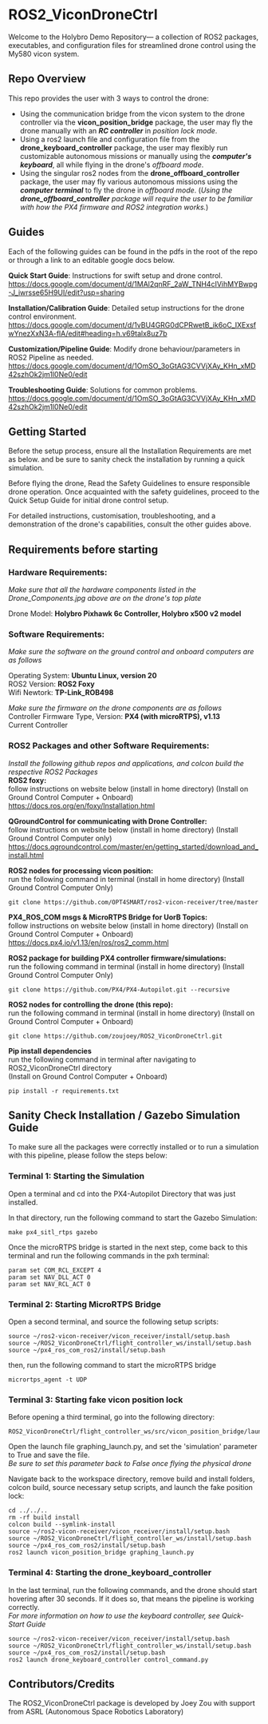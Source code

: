 # ROS2_ViconDroneCtrl

Welcome to the Holybro Demo Repository— a collection of ROS2 packages, executables, and configuration files for streamlined drone control using the My580 vicon system. 

## Repo Overview

This repo provides the user with 3 ways to control the drone:
- Using the communication bridge from the vicon system to the drone controller via the **vicon_position_bridge** package, the user may fly the drone manually with an ***RC controller*** in *position lock mode*.
- Using a ros2 launch file and configuration file from the **drone_keyboard_controller** package, the user may flexibly run customizable autonomous missions or manually using the ***computer's keyboard***, all while flying in the drone's *offboard mode*.
- Using the singular ros2 nodes from the **drone_offboard_controller** package, the user may fly various autonomous missions using the ***computer terminal*** to fly the drone in *offboard mode*. 
(*Using the **drone_offboard_controller** package will require the user to be familiar with how the PX4 firmware and ROS2 integration works.*)
## Guides
Each of the following guides can be found in the pdfs in the root of the repo or through a link to an editable google docs below.

**Quick Start Guide**: Instructions for swift setup and drone control.  
https://docs.google.com/document/d/1MAl2qnRF_2aW_TNH4cIVihMYBwpg-J_iwrsse65H9UI/edit?usp=sharing 

**Installation/Calibration Guide**: Detailed setup instructions for the drone control 
environment.  
https://docs.google.com/document/d/1vBU4GRG0dCPRwetB_ik6oC_IXExsfwYnezXxN3A-flA/edit#heading=h.v69talx8uz7b 

**Customization/Pipeline Guide**: Modify drone behaviour/parameters in ROS2 Pipeline as needed.  
https://docs.google.com/document/d/1OmSO_3oGtAG3CVVjXAy_KHn_xMD42szhOk2jm1l0Ne0/edit

**Troubleshooting Guide**: Solutions for common problems.  
https://docs.google.com/document/d/1OmSO_3oGtAG3CVVjXAy_KHn_xMD42szhOk2jm1l0Ne0/edit
## Getting Started

Before the setup process, ensure all the Installation Requirements are met as below. and be sure to sanity check the installation by running a quick simulation. 

Before flying the drone, Read the Safety Guidelines to ensure responsible drone operation. Once acquainted with the safety guidelines, proceed to the Quick Setup Guide for initial drone control setup.

For detailed instructions, customisation, troubleshooting, and a demonstration of the drone's capabilities, consult the other guides above.

## Requirements before starting 
### Hardware Requirements:
*Make sure that all the hardware components listed in the Drone_Components.jpg above are on the drone's top plate*  

Drone Model: **Holybro Pixhawk 6c Controller, Holybro x500 v2 model**

### Software Requirements: 
*Make sure the software on the ground control and onboard computers are as follows*   

Operating System: **Ubuntu Linux, version 20**  
ROS2 Version: **ROS2 Foxy**  
Wifi Newtork: **TP-Link_ROB498**

*Make sure the firmware on the drone components are as follows*   
Controller Firmware Type, Version: **PX4 (with microRTPS), v1.13**  
Current Controller

### ROS2 Packages and other Software Requirements:  
*Install the following github repos and applications, and colcon build the respective ROS2 Packages*  
**ROS2 foxy:**  
follow instructions on website below (install in home directory)
(Install on Ground Control Computer + Onboard)  
https://docs.ros.org/en/foxy/Installation.html 

**QGroundControl for communicating with Drone Controller:**  
follow instructions on website below (install in home directory)
(Install Ground Control Computer only)
https://docs.qgroundcontrol.com/master/en/getting_started/download_and_install.html    

**ROS2 nodes for processing vicon position:**  
run the following command in terminal (install in home directory)
(Install Ground Control Computer Only)
```
git clone https://github.com/OPT4SMART/ros2-vicon-receiver/tree/master
```    
**PX4_ROS_COM msgs & MicroRTPS Bridge for UorB Topics:**  
follow instructions on website below (install in home directory)
(Install on Ground Control Computer + Onboard)  
https://docs.px4.io/v1.13/en/ros/ros2_comm.html  

**ROS2 package for building PX4 controller firmware/simulations:**  
run the following command in terminal (install in home directory)
(Install Ground Control Computer Only)

```
git clone https://github.com/PX4/PX4-Autopilot.git --recursive
```   
**ROS2 nodes for controlling the drone (this repo):**  
run the following command in terminal (install in home directory)
(Install on Ground Control Computer + Onboard)  
```
git clone https://github.com/zoujoey/ROS2_ViconDroneCtrl.git
```  
**Pip install dependencies**   
run the following command in terminal after navigating to ROS2_ViconDroneCtrl directory   
(Install on Ground Control Computer + Onboard)  
```
pip install -r requirements.txt
```  
## Sanity Check Installation / Gazebo Simulation Guide
To make sure all the packages were correctly installed or to run a simulation with this pipeline, please follow the steps below:

### Terminal 1: Starting the Simulation
Open a terminal and cd into the PX4-Autopilot Directory that was just installed.

In that directory, run the following command to start the Gazebo Simulation:

```
make px4_sitl_rtps gazebo
```
Once the microRTPS bridge is started in the next step, come back to this terminal and run the following commands in the pxh terminal:
```
param set COM_RCL_EXCEPT 4
param set NAV_DLL_ACT 0
param set NAV_RCL_ACT 0
```

### Terminal 2: Starting MicroRTPS Bridge
Open a second terminal, and source the following setup scripts:

```
source ~/ros2-vicon-receiver/vicon_receiver/install/setup.bash
source ~/ROS2_ViconDroneCtrl/flight_controller_ws/install/setup.bash
source ~/px4_ros_com_ros2/install/setup.bash
```
then, run the following command to start the microRTPS bridge
```
micrortps_agent -t UDP
```

### Terminal 3: Starting fake vicon position lock
Before opening a third terminal, go into the following directory:
```
ROS2_ViconDroneCtrl/flight_controller_ws/src/vicon_position_bridge/launch
```
Open the launch file graphing_launch.py, and set the 'simulation' parameter to True and save the file.   
*Be sure to set this parameter back to False once flying the physical drone*

Navigate back to the workspace directory, remove build and install folders, colcon build, source necessary setup scripts, and launch the fake position lock:
```
cd ../../..
rm -rf build install
colcon build --symlink-install
source ~/ros2-vicon-receiver/vicon_receiver/install/setup.bash
source ~/ROS2_ViconDroneCtrl/flight_controller_ws/install/setup.bash
source ~/px4_ros_com_ros2/install/setup.bash
ros2 launch vicon_position_bridge graphing_launch.py
```

### Terminal 4: Starting the drone_keyboard_controller
In the last terminal, run the following commands, and the drone should start hovering after 30 seconds. If it does so, that means the pipeline is working correctly.  
*For more information on how to use the keyboard controller, see Quick-Start Guide*
```
source ~/ros2-vicon-receiver/vicon_receiver/install/setup.bash
source ~/ROS2_ViconDroneCtrl/flight_controller_ws/install/setup.bash
source ~/px4_ros_com_ros2/install/setup.bash
ros2 launch drone_keyboard_controller control_command.py
```
## Contributors/Credits

The ROS2_ViconDroneCtrl package is developed by Joey Zou with support from ASRL (Autonomous Space Robotics Laboratory)
